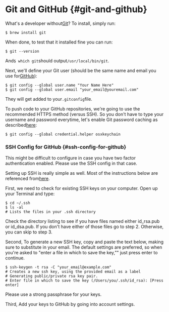 # Git and GitHub {#git-and-github}

What's a developer without[Git](http://git-scm.com/)? To install, simply run:

```
$ brew install git
```

When done, to test that it installed fine you can run:

```
$ git --version
```

And`$ which git`should output`/usr/local/bin/git`.

Next, we'll define your Git user \(should be the same name and email you use for[GitHub](https://github.com/)\):

```
$ git config --global user.name "Your Name Here"
$ git config --global user.email "your_email@youremail.com"
```

They will get added to your`.gitconfig`file.

To push code to your GitHub repositories, we're going to use the recommended HTTPS method \(versus SSH\). So you don't have to type your username and password everytime, let's enable Git password caching as described[here](https://help.github.com/articles/set-up-git):

```
$ git config --global credential.helper osxkeychain
```

### SSH Config for GitHub {#ssh-config-for-github}

This might be difficult to configure in case you have two factor authentication enabled. Please use the SSH config in that case.

Setting up SSH is really simple as well. Most of the instructions below are referenced from[here](https://help.github.com/articles/generating-ssh-keys).

First, we need to check for existing SSH keys on your computer. Open up your Terminal and type:

```
$ cd ~/.ssh
$ ls -al
# Lists the files in your .ssh directory
```

Check the directory listing to see if you have files named either id\_rsa.pub or id\_dsa.pub. If you don't have either of those files go to step 2. Otherwise, you can skip to step 3.

Second, To generate a new SSH key, copy and paste the text below, making sure to substitute in your email. The default settings are preferred, so when you're asked to "enter a file in which to save the key,"" just press enter to continue.

```
$ ssh-keygen -t rsa -C "your_email@example.com"
# Creates a new ssh key, using the provided email as a label
# Generating public/private rsa key pair.
# Enter file in which to save the key (/Users/you/.ssh/id_rsa): [Press enter]
```

Please use a strong passphrase for your keys.

Third, Add your keys to GitHub by going into account settings.



